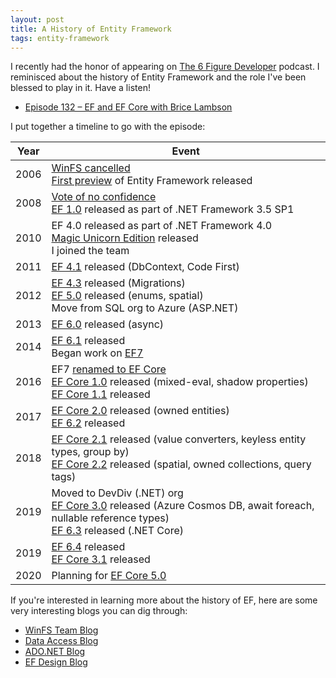 ```yaml
---
layout: post
title: A History of Entity Framework
tags: entity-framework
---
```


I recently had the honor of appearing on [The 6 Figure Developer](https://6figuredev.com/) podcast. I reminisced about the history of Entity Framework and the role I've been blessed to play in it. Have a listen!

* [Episode 132 – EF and EF Core with Brice Lambson](https://6figuredev.com/podcast/episode-132-ef-an-ef-core-with-brice-lambson/)

I put together a timeline to go with the episode:

Year | Event
---- | -----
2006 | [WinFS cancelled](https://docs.microsoft.com/archive/blogs/winfs/winfs-update)<br />[First preview](https://docs.microsoft.com/archive/blogs/dataaccess/ado-net-vnext-the-entity-framework-linq-and-more) of Entity Framework released
2008 | [Vote of no confidence](https://www.zdnet.com/article/testers-give-microsofts-entity-framework-a-no-confidence-vote/)<br />[EF 1.0](https://docs.microsoft.com/archive/blogs/adonet/rtm-is-finally-here) released as part of .NET Framework 3.5 SP1
2010 | EF 4.0 released as part of .NET Framework 4.0<br />[Magic Unicorn Edition](https://www.hanselman.com/blog/SimpleCodeFirstWithEntityFramework4MagicUnicornFeatureCTP4.aspx) released<br />I joined the team
2011 | [EF 4.1](https://docs.microsoft.com/archive/blogs/adonet/ef-4-1-released) released (DbContext, Code First)
2012 | [EF 4.3](https://docs.microsoft.com/archive/blogs/adonet/ef-4-3-released) released (Migrations)<br />[EF 5.0](https://docs.microsoft.com/archive/blogs/adonet/ef5-released) released (enums, spatial)<br />Move from SQL org to Azure (ASP.NET)
2013 | [EF 6.0](https://docs.microsoft.com/archive/blogs/adonet/ef6-rtm-available) released (async)
2014 | [EF 6.1](https://docs.microsoft.com/archive/blogs/adonet/ef6-1-0-rtm-available) released<br />Began work on [EF7](https://docs.microsoft.com/archive/blogs/adonet/ef7-new-platforms-new-data-stores)
2016 | EF7 [renamed to EF Core](https://www.hanselman.com/blog/ASPNET5IsDeadIntroducingASPNETCore10AndNETCore10.aspx)<br />[EF Core 1.0](https://devblogs.microsoft.com/dotnet/entity-framework-core-1-0-0-available/) released (mixed-eval, shadow properties)<br />[EF Core 1.1](https://devblogs.microsoft.com/dotnet/announcing-entity-framework-core-1-1/) released
2017 | [EF Core 2.0](https://devblogs.microsoft.com/dotnet/announcing-entity-framework-core-2-0/) released (owned entities)<br />[EF 6.2](https://devblogs.microsoft.com/dotnet/entity-framework-6-2-runtime-released/) released
2018 | [EF Core 2.1](https://devblogs.microsoft.com/dotnet/announcing-entity-framework-core-2-1/) released (value converters, keyless entity types, group by)<br />[EF Core 2.2](https://devblogs.microsoft.com/dotnet/announcing-entity-framework-core-2-2/) released (spatial, owned collections, query tags)
2019 | Moved to DevDiv (.NET) org<br />[EF Core 3.0](https://devblogs.microsoft.com/dotnet/announcing-ef-core-3-0-and-ef-6-3-general-availability/) released (Azure Cosmos DB, await foreach, nullable reference types)<br />[EF 6.3](https://devblogs.microsoft.com/dotnet/announcing-ef-core-3-0-and-ef-6-3-general-availability/#what-s-new-in-ef-6-3) released (.NET Core)
2019 | [EF 6.4](https://devblogs.microsoft.com/dotnet/announcing-entity-framework-core-3-1-and-entity-framework-6-4/) released<br />[EF Core 3.1](https://devblogs.microsoft.com/dotnet/announcing-entity-framework-core-3-1-and-entity-framework-6-4/) released
2020 | Planning for [EF Core 5.0](https://docs.microsoft.com/en-us/ef/core/what-is-new/ef-core-5.0/plan)

If you're interested in learning more about the history of EF, here are some very interesting blogs you can dig through:

* [WinFS Team Blog](https://docs.microsoft.com/archive/blogs/winfs/)
* [Data Access Blog](https://docs.microsoft.com/en-us/archive/blogs/dataaccess/)
* [ADO.NET Blog](https://docs.microsoft.com/archive/blogs/adonet/)
* [EF Design Blog](https://docs.microsoft.com/archive/blogs/efdesign/)
